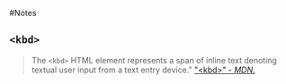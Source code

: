 #Notes
## `<kbd>`
>The `<kbd>` HTML element represents a span of inline text denoting textual user
>input from a text entry device."
["\<kbd>" - _MDN_.](https://developer.mozilla.org/en-US/docs/Web/HTML/Element/kbd)